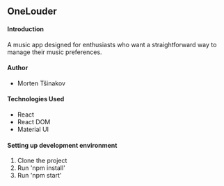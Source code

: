 ## OneLouder

#### Introduction

A music app designed for enthusiasts who want a straightforward way to manage their music preferences.

#### Author

- Morten Tšinakov

#### Technologies Used

- React
- React DOM
- Material UI

#### Setting up development environment

1. Clone the project
2. Run 'npm install'
3. Run 'npm start'
